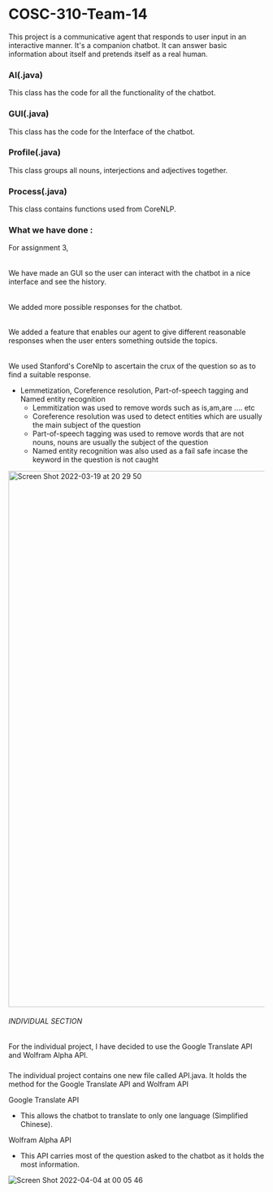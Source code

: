 # COSC-310-Team-14
This project is a communicative agent that responds to user input in an interactive manner. It's a companion chatbot. It can answer basic information about itself and pretends itself as a real human.

### AI(.java)
This class has the code for all the functionality of the chatbot.  

### GUI(.java)
This class has the code for the Interface of the chatbot. 

### Profile(.java)

This class groups all nouns, interjections and adjectives together.

### Process(.java)

This class contains functions used from CoreNLP.

### What we have done :
For  assignment 3, 
######
We have made an GUI so the user can interact with the chatbot in a nice interface and see the history.
######
We added more possible responses for the chatbot.
######
We added  a  feature  that  enables  our  agent  to  give  different  reasonable responses when the user enters something outside the topics.
######
We used Stanford's CoreNlp to ascertain the crux of the question so as to find a suitable response.
- Lemmetization, Coreference resolution, Part-of-speech tagging and Named entity recognition
  - Lemmitization was used to remove words such as is,am,are .... etc
  - Coreference resolution was used to detect entities which are usually the main subject of the question
  - Part-of-speech tagging was used to remove words that are not nouns, nouns are usually the subject of the question
  - Named entity recognition was also used as a fail safe incase the keyword in the question is not caught
<img width="1055" alt="Screen Shot 2022-03-19 at 20 29 50" src="https://user-images.githubusercontent.com/72040706/159146810-a0a80b48-7e15-479e-818c-a85f4d653a41.png">

###### INDIVIDUAL SECTION
For the individual project, I have decided to use the Google Translate API and Wolfram Alpha API.

###
The individual project contains one new file called API.java. It holds the method for the Google Translate API and Wolfram API

Google Translate API
- This allows the chatbot to translate to only one language (Simplified Chinese). 


Wolfram Alpha API
- This API carries most of the question asked to the chatbot as it holds the most information.

![Screen Shot 2022-04-04 at 00 05 46](https://user-images.githubusercontent.com/72040706/161490890-abf9389c-befd-4ea1-b451-5148e64b8a2b.png)

